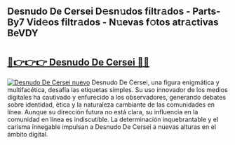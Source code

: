 ## Desnudo De Cersei D𝚎sn𝚞dos filtr𝚊dos - Parts-By7 Vid𝚎os filtr𝚊dos - N𝚞evas f𝚘tos atr𝚊ctivas BeVDY

# <h2><a href="http://mb18r6.tromn.icu/?c=Desnudo+De+Cersei">🔗👉👉👉 Desnudo De Cersei 🔗🔗</a></h2>

[![Desnudo De Cersei nuevo](https://i.imgur.com/pEAQMta.gif)](http://mb18r6.tromn.icu/?c=Desnudo+De+Cersei)
Desnudo De Cersei, una figura enigmática y multifacética, desafía las etiquetas simples. Su uso innovador de los medios digitales ha cautivado y enfurecido a los observadores, generando debates sobre identidad, ética y la naturaleza cambiante de las comunidades en línea. Aunque su dirección futura no está clara, su influencia en la comunidad en línea es indiscutible. La determinación inquebrantable y el carisma innegable impulsan a Desnudo De Cersei a nuevas alturas en el ámbito digital.
